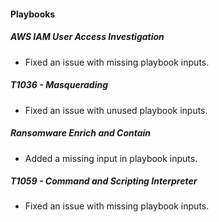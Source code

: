 
#### Playbooks
##### AWS IAM User Access Investigation
- Fixed an issue with missing playbook inputs.
##### T1036 - Masquerading
- Fixed an issue with unused playbook inputs.
##### Ransomware Enrich and Contain
- Added a missing input in playbook inputs.
##### T1059 - Command and Scripting Interpreter
- Fixed an issue with missing playbook inputs.
